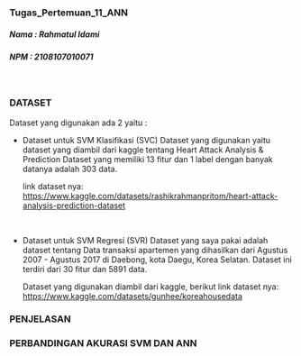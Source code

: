 ### Tugas_Pertemuan_11_ANN

##### Nama : Rahmatul Idami
##### NPM : 2108107010071
<br>

### DATASET
Dataset yang digunakan ada 2 yaitu :
- Dataset untuk SVM Klasifikasi (SVC)
  Dataset yang digunakan yaitu dataset yang diambil dari kaggle tentang Heart Attack Analysis & Prediction Dataset yang memiliki 13 fitur dan 1 label dengan banyak datanya adalah 303 data.

  link dataset nya: https://www.kaggle.com/datasets/rashikrahmanpritom/heart-attack-analysis-prediction-dataset

  <br>
- Dataset untuk SVM Regresi (SVR)
  Dataset yang saya pakai adalah dataset tentang Data transaksi apartemen yang dihasilkan dari Agustus 2007 - Agustus 2017 di Daebong, kota Daegu, Korea Selatan. Dataset ini terdiri dari 30 fitur dan 5891 data.
  
  Dataset yang digunakan diambil dari kaggle, berikut link dataset nya: https://www.kaggle.com/datasets/gunhee/koreahousedata

### PENJELASAN

### PERBANDINGAN AKURASI SVM DAN ANN
